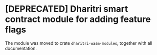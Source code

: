 # [DEPRECATED] Dharitri smart contract module for adding feature flags

The module was moved to crate `dharitri-wasm-modules`, together with all documentation.
